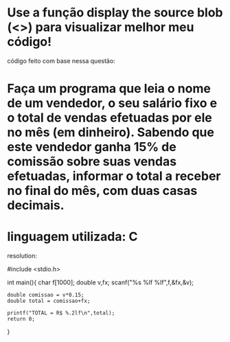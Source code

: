 Use a função display the source blob (<>) para visualizar melhor meu código!
===============================================================================================================
código feito com base nessa questão:

Faça um programa que leia o nome de um vendedor, o seu salário fixo e o total de vendas efetuadas por ele no mês (em dinheiro). Sabendo que este vendedor ganha 15% de comissão sobre suas vendas efetuadas, informar o total a receber no final do mês, com duas casas decimais.
===============================================================================================================
linguagem utilizada: C
===============================================================================================================
resolution:

#include <stdio.h>

int main(){
    char f[1000];
    double v,fx;
    scanf("%s %lf %lf",f,&fx,&v);
    
    double comissao = v*0.15;
    double total = comissao+fx;
   
    printf("TOTAL = R$ %.2lf\n",total);
    return 0;
}